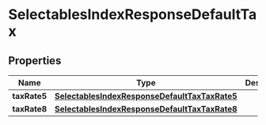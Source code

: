 

# SelectablesIndexResponseDefaultTax


## Properties

| Name | Type | Description | Notes |
|------------ | ------------- | ------------- | -------------|
|**taxRate5** | [**SelectablesIndexResponseDefaultTaxTaxRate5**](SelectablesIndexResponseDefaultTaxTaxRate5.md) |  |  [optional] |
|**taxRate8** | [**SelectablesIndexResponseDefaultTaxTaxRate8**](SelectablesIndexResponseDefaultTaxTaxRate8.md) |  |  [optional] |



